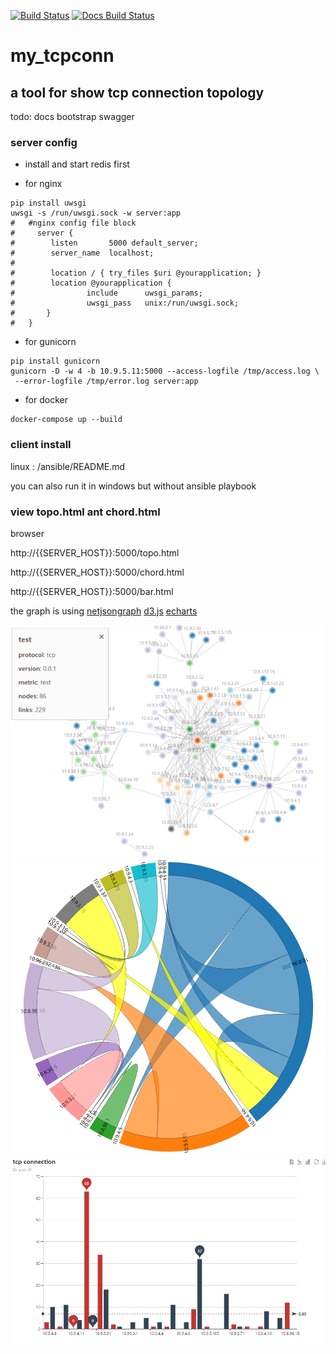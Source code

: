 [![Build Status](https://travis-ci.org/4admin2root/my_tcpconn.svg?branch=master)](https://travis-ci.org/4admin2root/my_tcpconn)
[![Docs Build Status](https://readthedocs.org/projects/my-tcpconn/badge/?version=latest)](http://my-tcpconn.readthedocs.io/)
# my_tcpconn
## a tool for show tcp connection topology
todo:
docs
bootstrap
swagger

### server config
* install and start redis first

* for nginx
```
pip install uwsgi
uwsgi -s /run/uwsgi.sock -w server:app
#   #nginx config file block
#     server {
#        listen       5000 default_server;
#        server_name  localhost;
#
#        location / { try_files $uri @yourapplication; }
#        location @yourapplication {
#                include      uwsgi_params;
#                uwsgi_pass   unix:/run/uwsgi.sock;
#       }
#   }
 ```

 * for gunicorn
 ```
 pip install gunicorn
gunicorn -D -w 4 -b 10.9.5.11:5000 --access-logfile /tmp/access.log \
  --error-logfile /tmp/error.log server:app

 ```
 * for docker 
```text
docker-compose up --build
```
 ### client install
 
 linux : /ansible/README.md
 
 you can also run it in windows but without ansible playbook
 
 ### view topo.html ant chord.html
 
browser
 
http://{{SERVER_HOST}}:5000/topo.html

http://{{SERVER_HOST}}:5000/chord.html

http://{{SERVER_HOST}}:5000/bar.html

the graph is using 
[netjsongraph](https://github.com/netjson/netjsongraph.js)
[d3.js](https://d3js.org/)
[echarts](http://echarts.baidu.com/)

![](https://github.com/4admin2root/my_tcpconn/raw/master/test/demo.png)
![](https://github.com/4admin2root/my_tcpconn/raw/master/test/demo2.png)
![](https://github.com/4admin2root/my_tcpconn/raw/master/test/bar.png)


